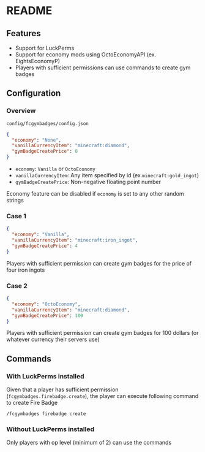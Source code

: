 # README

## Features

- Support for LuckPerms
- Support for economy mods using OctoEconomyAPI (ex. EightsEconomyP)
- Players with sufficient permissions can use commands to create gym badges

## Configuration

### Overview

`config/fcgymbadges/config.json`

```json
{
  "economy": "None",
  "vanillaCurrencyItem": "minecraft:diamond",
  "gymBadgeCreatePrice": 0
}
```

- `economy`: `Vanilla` or `OctoEconomy`   
- `vanillaCurrencyItem`: Any item specified by id (ex.`minecraft:gold_ingot`)
- `gymBadgeCreatePrice`: Non-negative floating point number

Economy feature can be disabled if `economy` is set to any other random strings

### Case 1

```json
{
  "economy": "Vanilla",
  "vanillaCurrencyItem": "minecraft:iron_ingot",
  "gymBadgeCreatePrice": 4
}
```

Players with sufficient permission can create gym badges for the price of four iron ingots 

### Case 2

```json
{
  "economy": "OctoEconomy",
  "vanillaCurrencyItem": "minecraft:diamond",
  "gymBadgeCreatePrice": 100
}
```

Players with sufficient permission can create gym badges for 100 dollars (or whatever currency their servers use)

## Commands

### With LuckPerms installed

Given that a player has sufficient permission (`fcgymbadges.firebadge.create`), the player can execute following command to create Fire Badge

```
/fcgymbadges firebadge create
```

### Without LuckPerms installed

Only players with op level (minimum of 2) can use the commands